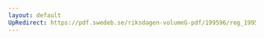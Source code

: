 ```yaml
---
layout: default
UpRedirect: https://pdf.swedeb.se/riksdagen-volumeG-pdf/199596/reg_199596/reg_199596_0268.pdf
---
```

